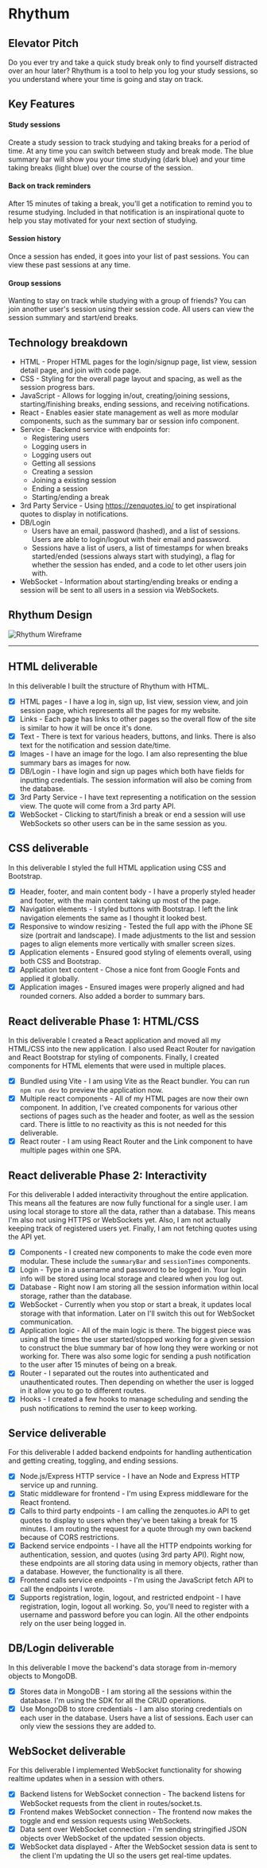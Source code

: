 # Rhythum

## Elevator Pitch

Do you ever try and take a quick study break only to find yourself distracted over an hour later? Rhythum is a tool to help you log your study sessions, so you understand where your time is going and stay on track.

## Key Features

#### Study sessions

Create a study session to track studying and taking breaks for a period of time. At any time you can switch between study and break mode. The blue summary bar will show you your time studying (dark blue) and your time taking breaks (light blue) over the course of the session.

#### Back on track reminders

After 15 minutes of taking a break, you'll get a notification to remind you to resume studying. Included in that notification is an inspirational quote to help you stay motivated for your next section of studying.

#### Session history

Once a session has ended, it goes into your list of past sessions. You can view these past sessions at any time.

#### Group sessions

Wanting to stay on track while studying with a group of friends? You can join another user's session using their session code. All users can view the session summary and start/end breaks.

## Technology breakdown

- HTML - Proper HTML pages for the login/signup page, list view, session detail page, and join with code page.
- CSS - Styling for the overall page layout and spacing, as well as the session progress bars.
- JavaScript - Allows for logging in/out, creating/joining sessions, starting/finishing breaks, ending sessions, and receiving notifications.
- React - Enables easier state management as well as more modular components, such as the summary bar or session info component.
- Service - Backend service with endpoints for:
  - Registering users
  - Logging users in
  - Logging users out
  - Getting all sessions
  - Creating a session
  - Joining a existing session
  - Ending a session
  - Starting/ending a break
- 3rd Party Service - Using https://zenquotes.io/ to get inspirational quotes to display in notifications.
- DB/Login
  - Users have an email, password (hashed), and a list of sessions. Users are able to login/logout with their email and password.
  - Sessions have a list of users, a list of timestamps for when breaks started/ended (sessions always start with studying), a flag for whether the session has ended, and a code to let other users join with.
- WebSocket - Information about starting/ending breaks or ending a session will be sent to all users in a session via WebSockets.

## Rhythum Design

![Rhythum Wireframe](rhythumWireframe.jpg)

---

## HTML deliverable

In this deliverable I built the structure of Rhythum with HTML.

- [x] HTML pages - I have a log in, sign up, list view, session view, and join session page, which represents all the pages for my website.
- [x] Links - Each page has links to other pages so the overall flow of the site is similar to how it will be once it's done.
- [x] Text - There is text for various headers, buttons, and links. There is also text for the notification and session date/time.
- [x] Images - I have an image for the logo. I am also representing the blue summary bars as images for now.
- [x] DB/Login - I have login and sign up pages which both have fields for inputting credentials. The session information will also be coming from the database.
- [x] 3rd Party Service - I have text representing a notification on the session view. The quote will come from a 3rd party API.
- [x] WebSocket - Clicking to start/finish a break or end a session will use WebSockets so other users can be in the same session as you.

## CSS deliverable

In this deliverable I styled the full HTML application using CSS and Bootstrap.

- [x] Header, footer, and main content body - I have a properly styled header and footer, with the main content taking up most of the page.
- [x] Navigation elements - I styled buttons with Bootstrap. I left the link navigation elements the same as I thought it looked best.
- [x] Responsive to window resizing - Tested the full app with the iPhone SE size (portrait and landscape). I made adjustments to the list and session pages to align elements more vertically with smaller screen sizes.
- [x] Application elements - Ensured good styling of elements overall, using both CSS and Bootstrap.
- [x] Application text content - Chose a nice font from Google Fonts and applied it globally.
- [x] Application images - Ensured images were properly aligned and had rounded corners. Also added a border to summary bars.

## React deliverable Phase 1: HTML/CSS

In this deliverable I created a React application and moved all my HTML/CSS into the new application. I also used React Router for navigation and React Bootstrap for styling of components. Finally, I created components for HTML elements that were used in multiple places.

- [x] Bundled using Vite - I am using Vite as the React bundler. You can run `npm run dev` to preview the application now.
- [x] Multiple react components - All of my HTML pages are now their own component. In addition, I've created components for various other sections of pages such as the header and footer, as well as the session card. There is little to no reactivity as this is not needed for this deliverable.
- [x] React router - I am using React Router and the Link component to have multiple pages within one SPA.

## React deliverable Phase 2: Interactivity

For this deliverable I added interactivity throughout the entire application. This means all the features are now fully functional for a single user. I am using local storage to store all the data, rather than a database. This means I'm also not using HTTPS or WebSockets yet. Also, I am not actually keeping track of registered users yet. Finally, I am not fetching quotes using the API yet.

- [x] Components - I created new components to make the code even more modular. These include the `summaryBar` and `sessionTimes` components.
- [x] Login - Type in a username and password to be logged in. Your login info will be stored using local storage and cleared when you log out.
- [x] Database - Right now I am storing all the session information within local storage, rather than the database.
- [x] WebSocket - Currently when you stop or start a break, it updates local storage with that information. Later on I'll switch this out for WebSocket communication.
- [x] Application logic - All of the main logic is there. The biggest piece was using all the times the user started/stopped working for a given session to construct the blue summary bar of how long they were working or not working for. There was also some logic for sending a push notification to the user after 15 minutes of being on a break.
- [x] Router - I separated out the routes into authenticated and unauthenticated routes. Then depending on whether the user is logged in it allow you to go to different routes.
- [x] Hooks - I created a few hooks to manage scheduling and sending the push notifications to remind the user to keep working.

## Service deliverable

For this deliverable I added backend endpoints for handling authentication and getting creating, toggling, and ending sessions.

 - [x] Node.js/Express HTTP service - I have an Node and Express HTTP service up and running.
 - [x] Static middleware for frontend - I'm using Express middleware for the React frontend.
 - [x] Calls to third party endpoints - I am calling the zenquotes.io API to get quotes to display to users when they've been taking a break for 15 minutes. I am routing the request for a quote through my own backend because of CORS restrictions.
 - [x] Backend service endpoints - I have all the HTTP endpoints working for authentication, session, and quotes (using 3rd party API). Right now, these endpoints are all storing data using in memory objects, rather than a database. However, the functionality is all there.
 - [x] Frontend calls service endpoints - I'm using the JavaScript fetch API to call the endpoints I wrote.
 - [x] Supports registration, login, logout, and restricted endpoint - I have registration, login, logout all working. So, you'll need to register with a username and password before you can login. All the other endpoints rely on the user being logged in.

## DB/Login deliverable
In this deliverable I move the backend's data storage from in-memory objects to MongoDB.

- [x] Stores data in MongoDB - I am storing all the sessions within the database. I'm using the SDK for all the CRUD operations.
- [x] Use MongoDB to store credentials - I am also storing credentials on each user in the database. Users have a list of sessions. Each user can only view the sessions they are added to.

## WebSocket deliverable
For this deliverable I implemented WebSocket functionality for showing realtime updates when in a session with others.

- [x] Backend listens for WebSocket connection - The backend listens for WebSocket requests from the client in routes/socket.ts.
- [x] Frontend makes WebSocket connection - The frontend now makes the toggle and end session requests using WebSockets.
- [x] Data sent over WebSocket connection - I'm sending stringified JSON objects over WebSocket of the updated session objects.
- [x] WebSocket data displayed - After the WebSocket session data is sent to the client I'm updating the UI so the users get real-time updates.